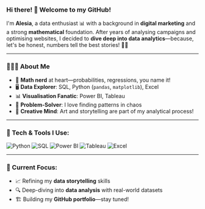 ### Hi there! 👋 Welcome to my GitHub!

I'm **Alesia**, a data enthusiast 📊 with a background in **digital marketing** and a strong **mathematical** foundation. After years of analysing campaigns and optimising websites, I decided to **dive deep into data analytics**—because, let's be honest, numbers tell the best stories! 🧠✨

---

### 👩🏻‍💻 About Me
- 🔢 **Math nerd** at heart—probabilities, regressions, you name it!
- 🖥️ **Data Explorer**: SQL, Python (`pandas`, `matplotlib`), Excel
- 📊 **Visualisation Fanatic**: Power BI, Tableau
- 🎯 **Problem-Solver**: I love finding patterns in chaos
- 🎨 **Creative Mind**: Art and storytelling are part of my analytical process!

---

### 🔧 Tech & Tools I Use:

![Python](https://img.shields.io/badge/Python-3776AB?style=for-the-badge&logo=python&logoColor=white)
![SQL](https://img.shields.io/badge/SQL-4479A1?style=for-the-badge&logo=postgresql&logoColor=white)
![Power BI](https://img.shields.io/badge/PowerBI-F2C811?style=for-the-badge&logo=powerbi&logoColor=black)
![Tableau](https://img.shields.io/badge/Tableau-E97627?style=for-the-badge&logo=tableau&logoColor=white)
![Excel](https://img.shields.io/badge/Excel-217346?style=for-the-badge&logo=microsoft-excel&logoColor=white)

---

### 📌 Current Focus:
- 📈 Refining my **data storytelling** skills
- 🔍 Deep-diving into **data analysis** with real-world datasets
- 🏗️ Building my **GitHub portfolio**—stay tuned!
